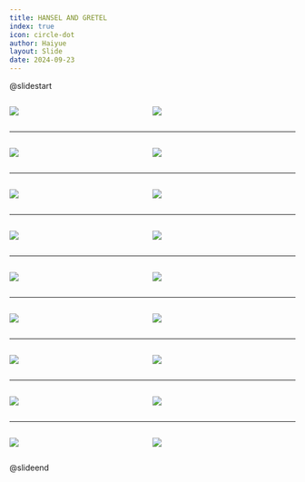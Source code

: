 ```yaml
---
title: HANSEL AND GRETEL
index: true
icon: circle-dot
author: Haiyue
layout: Slide
date: 2024-09-23
---
```

 
@slidestart

<div style="display:flex">
<div style="flex:1">

![](https://raw.githubusercontent.com/yclord/reading/refs/heads/master/english/Level-R/HANSEL%20AND%20GRETEL/001.webp)
</div>
<div style="flex:1">

![](https://raw.githubusercontent.com/yclord/reading/refs/heads/master/english/Level-R/HANSEL%20AND%20GRETEL/002.webp)
</div>
</div>

---

<div style="display:flex">
<div style="flex:1">

![](https://raw.githubusercontent.com/yclord/reading/refs/heads/master/english/Level-R/HANSEL%20AND%20GRETEL/003.webp)
</div>
<div style="flex:1">

![](https://raw.githubusercontent.com/yclord/reading/refs/heads/master/english/Level-R/HANSEL%20AND%20GRETEL/004.webp)
</div>
</div>

---

<div style="display:flex">
<div style="flex:1">

![](https://raw.githubusercontent.com/yclord/reading/refs/heads/master/english/Level-R/HANSEL%20AND%20GRETEL/005.webp)
</div>
<div style="flex:1">

![](https://raw.githubusercontent.com/yclord/reading/refs/heads/master/english/Level-R/HANSEL%20AND%20GRETEL/006.webp)
</div>
</div>

---

<div style="display:flex">
<div style="flex:1">

![](https://raw.githubusercontent.com/yclord/reading/refs/heads/master/english/Level-R/HANSEL%20AND%20GRETEL/007.webp)
</div>
<div style="flex:1">

![](https://raw.githubusercontent.com/yclord/reading/refs/heads/master/english/Level-R/HANSEL%20AND%20GRETEL/008.webp)
</div>
</div>

---

<div style="display:flex">
<div style="flex:1">

![](https://raw.githubusercontent.com/yclord/reading/refs/heads/master/english/Level-R/HANSEL%20AND%20GRETEL/009.webp)
</div>
<div style="flex:1">

![](https://raw.githubusercontent.com/yclord/reading/refs/heads/master/english/Level-R/HANSEL%20AND%20GRETEL/010.webp)
</div>
</div>

---

<div style="display:flex">
<div style="flex:1">

![](https://raw.githubusercontent.com/yclord/reading/refs/heads/master/english/Level-R/HANSEL%20AND%20GRETEL/011.webp)
</div>
<div style="flex:1">

![](https://raw.githubusercontent.com/yclord/reading/refs/heads/master/english/Level-R/HANSEL%20AND%20GRETEL/012.webp)
</div>
</div>

---

<div style="display:flex">
<div style="flex:1">

![](https://raw.githubusercontent.com/yclord/reading/refs/heads/master/english/Level-R/HANSEL%20AND%20GRETEL/013.webp)
</div>
<div style="flex:1">

![](https://raw.githubusercontent.com/yclord/reading/refs/heads/master/english/Level-R/HANSEL%20AND%20GRETEL/014.webp)
</div>
</div>

---

<div style="display:flex">
<div style="flex:1">

![](https://raw.githubusercontent.com/yclord/reading/refs/heads/master/english/Level-R/HANSEL%20AND%20GRETEL/015.webp)
</div>
<div style="flex:1">

![](https://raw.githubusercontent.com/yclord/reading/refs/heads/master/english/Level-R/HANSEL%20AND%20GRETEL/016.webp)
</div>
</div>

---

<div style="display:flex">
<div style="flex:1">

![](https://raw.githubusercontent.com/yclord/reading/refs/heads/master/english/Level-R/HANSEL%20AND%20GRETEL/017.webp)
</div>
<div style="flex:1">

![](https://raw.githubusercontent.com/yclord/reading/refs/heads/master/english/Level-R/HANSEL%20AND%20GRETEL/018.webp)
</div>
</div>

@slideend